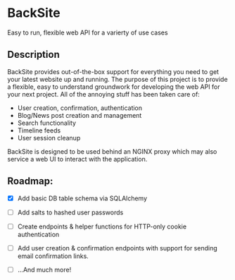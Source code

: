 # BackSite

Easy to run, flexible web API for a varierty of use cases

## Description

BackSite provides out-of-the-box support for everything you need to get your latest website up and running. The purpose of this project is to provide a flexible, easy to understand groundwork for developing the web API for your next project. All of the annoying stuff has been taken care of:

- User creation, confirmation, authentication
- Blog/News post creation and management
- Search functionality
- Timeline feeds
- User session cleanup

BackSite is designed to be used behind an NGINX proxy which may also service a web UI to interact with the application.

## Roadmap:

- [X] Add basic DB table schema via SQLAlchemy

- [ ] Add salts to hashed user passwords

- [ ] Create endpoints & helper functions for HTTP-only cookie authentication

- [ ] Add user creation & confirmation endpoints with support for sending email confirmation links.
 
- [ ] ...And much more!